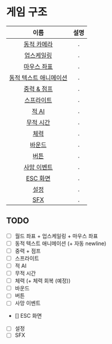 # 게임 구조
|이름|설명|
|:---:|:---:|
|[동적 카메라](./dynamic_camera.md)|.|
|[업스케일링](./upscailing.md)|.|
|[마우스 좌표](./mouse_position.md)|.|
|[동적 텍스트 애니메이션](./dynamic_text_animation.md)|.|
|[중력 & 점프](./gravity_and_jump.md)|.|
|[스프라이트](./sprite.md)|.|
|[적 AI](./enemy_ai.md)|.|
|[무적 시간](./grace_period.md)|.|
|[체력](./hp_bar.md)|.|
|[바운드](./bound.md)|.|
|[버튼](./button.md)|.|
|[사망 이벤트](./dead_event.md)|.|
|[ESC 화면](./pause_menu.md)|.|
|[설정](./settings.md)|.|
|[SFX](./sfx.md)|.|

## TODO
- [ ] 월드 좌표 + 업스케일링 + 마우스 좌표
- [ ] 동적 텍스트 애니메이션 (+ 자동 newline)
- [ ] 중력 + 점프
- [ ] 스프라이트
- [ ] 적 AI
- [ ] 무적 시간
- [ ] 체력 (+ 체력 회복 (예정))
- [ ] 바운드
- [ ] 버튼
- [ ] 사망 이벤트
- [] ESC 화면
- [ ] 설정
- [ ] SFX
